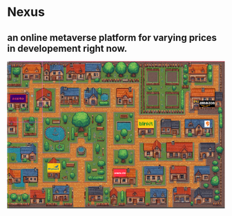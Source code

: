 # Nexus
## an online metaverse platform for varying prices in developement right now.

![Nexus](https://github.com/adityachawla005/Nexus/blob/main/sample.png)
